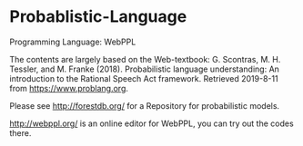 # Probablistic-Language

Programming Language: WebPPL

The contents are largely based on the Web-textbook:
G. Scontras, M. H. Tessler, and M. Franke (2018). Probabilistic language understanding: An introduction to the Rational Speech Act framework. Retrieved 2019-8-11 from https://www.problang.org.

Please see http://forestdb.org/ for a Repository for probabilistic models.

http://webppl.org/ is an online editor for WebPPL, you can try out the codes there.
